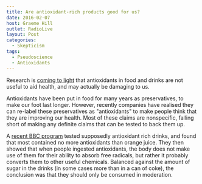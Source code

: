 ```yaml
---
title: Are antioxidant-rich products good for us?
date: 2016-02-07
host: Graeme Hill
outlet: RadioLive
layout: Post
categories:
  - Skepticism
tags:
  - Pseudoscience
  - Antioxidants
---
```


Research is [coming to light](http://www.nutraingredients-usa.com/Research/Antioxidant-supplements-still-not-an-athlete-s-best-training-partner) that antioxidants in food and drinks are not useful to aid health, and may actually be damaging to us.

<!-- more -->

Antioxidants have been put in food for many years as preservatives, to make our foot last longer. However, recently companies have realised they can re-label these preservatives as "antioxidants" to make people think that they are improving our health. Most of these claims are nonspecific, falling short of making any definite claims that can be tested to back them up.

A [recent BBC program](http://www.bbc.co.uk/programmes/articles/5lcN0WJR5GL98tT6S0B19p4/are-antioxidant-rich-products-good-for-me) tested supposedly antioxidant rich drinks, and found that most contained no more antioxidants than orange juice. They then showed that when people ingested antioxidants, the body does not make use of them for their ability to absorb free radicals, but rather it probably converts them to other useful chemicals. Balanced against the amount of sugar in the drinks (in some cases more than in a can of coke), the conclusion was that they should only be consumed in moderation.
